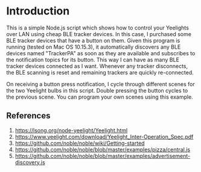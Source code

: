 # Introduction

This is a simple Node.js script which shows how to control your Yeelights over LAN using cheap BLE tracker devices. In this case, I purchased some BLE tracker devices that have a button on them. Given this program is running (tested on Mac OS 10.15.3), it automatically discovers any BLE devices named "TrackerPA" as soon as they are available and subscribes to the notification topics for its button. This way I can have as many BLE tracker devices connected as I want. Whenever any tracker disconnects, the BLE scanning is reset and remaining trackers are quickly re-connected.

On receiving a button press notification, I cycle through different scenes for the two Yeelight bulbs in this script. Double pressing the button cycles to the previous scene. You can program your own scenes using this example.

## References

1. <https://lsong.org/node-yeelight/Yeelight.html>
1. <https://www.yeelight.com/download/Yeelight_Inter-Operation_Spec.pdf>
1. <https://github.com/noble/noble/wiki/Getting-started>
1. <https://github.com/noble/noble/blob/master/examples/pizza/central.js>
1. <https://github.com/noble/noble/blob/master/examples/advertisement-discovery.js>
